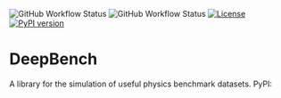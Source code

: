 ![GitHub Workflow Status](https://img.shields.io/github/workflow/status/AeRabelais/DeepBenchmark/build-bench)
![GitHub Workflow Status](https://img.shields.io/github/workflow/checks-status/AeRabelais/DeepBenchmark/test-bench)
[![License](https://img.shields.io/badge/License-Apache_2.0-blue.svg)](https://opensource.org/licenses/Apache-2.0)
 [![PyPI version](https://badge.fury.io/py/deepbench.svg)](https://badge.fury.io/py/deepbench)
# DeepBench
 A library for the simulation of useful physics benchmark datasets. 
 PyPI: 
